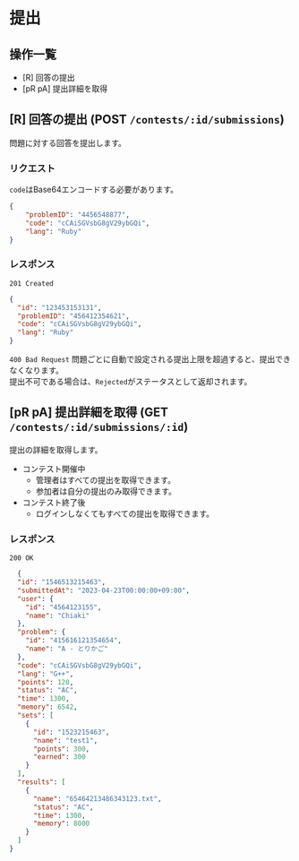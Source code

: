 # 提出

## 操作一覧

- [R] 回答の提出
- [pR pA] 提出詳細を取得

## [R] 回答の提出 (POST `/contests/:id/submissions`)

問題に対する回答を提出します。

### リクエスト

`code`はBase64エンコードする必要があります。

```json
{
    "problemID": "4456548877",
    "code": "cCAiSGVsbG8gV29ybGQi",
    "lang": "Ruby"
}
```

### レスポンス

`201 Created`

```json
{
  "id": "123453153131",
  "problemID": "456412354621",
  "code": "cCAiSGVsbG8gV29ybGQi",
  "lang": "Ruby"
}
```

`400 Bad Request`
問題ごとに自動で設定される提出上限を超過すると、提出できなくなります。  
提出不可である場合は、`Rejected`がステータスとして返却されます。

## [pR pA] 提出詳細を取得 (GET `/contests/:id/submissions/:id`)

提出の詳細を取得します。

- コンテスト開催中
  - 管理者はすべての提出を取得できます。
  - 参加者は自分の提出のみ取得できます。
- コンテスト終了後
  - ログインしなくてもすべての提出を取得できます。

### レスポンス

`200 OK`

```json
  {
  "id": "1546513215463",
  "submittedAt": "2023-04-23T00:00:00+09:00",
  "user": {
    "id": "4564123155",
    "name": "Chiaki"
  },
  "problem": {
    "id": "415616121354654",
    "name": "A - とりかご"
  },
  "code": "cCAiSGVsbG8gV29ybGQi",
  "lang": "G++",
  "points": 120,
  "status": "AC",
  "time": 1300,
  "memory": 6542,
  "sets": [
    {
      "id": "1523215463",
      "name": "test1",
      "points": 300,
      "earned": 300
    }
  ],
  "results": [
    {
      "name": "65464213486343123.txt",
      "status": "AC",
      "time": 1300,
      "memory": 8000
    }
  ]
}
```
